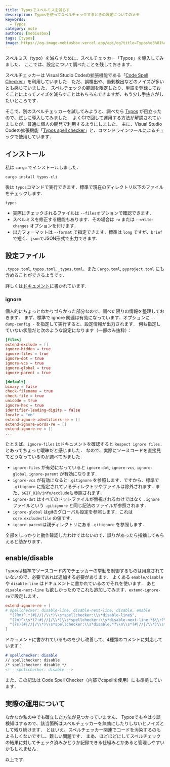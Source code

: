 ```yaml
---
title: Typosでスペルミスを減らす
description: Typosを使ってスペルチェックするときの設定についてのメモ
keywords:
  - Typos
category: note
authors: [mebiusbox]
tags: [typos]
image: https://og-image-mebiusbox.vercel.app/api/og?title=Typos%e3%81%a7%e3%82%b9%e3%83%9a%e3%83%ab%e3%83%9f%e3%82%b9%e3%82%92%e6%b8%9b%e3%82%89%e3%81%99&subtitle=Typos%e3%82%92%e4%bd%bf%e3%81%a3%e3%81%a6%e3%82%b9%e3%83%9a%e3%83%ab%e3%83%81%e3%82%a7%e3%83%83%e3%82%af%e3%81%99%e3%82%8b%e3%81%a8%e3%81%8d%e3%81%ae%e8%a8%ad%e5%ae%9a%e3%81%ab%e3%81%a4%e3%81%84%e3%81%a6%e3%81%ae%e3%83%a1%e3%83%a2&date=2024%2F09%2F01&tags=typos
---
```


スペルミス（typo）を減らすために、スペルチェッカー「Typos」を導入してみました．
ここでは、設定について調べたことを残しておきます．

<!-- truncate -->

スペルチェッカーは Visual Studio Codeの拡張機能である「[Code Spell Checker](https://marketplace.visualstudio.com/items?itemName=streetsidesoftware.code-spell-checker)」を利用していました．ただ、誤検出や、過剰検出などのノイズが多いとも感じていました．
スペルチェックの範囲を限定したり、単語を登録しておくことによってノイズを減らすことはもちろんできますが、もう少し手抜きがしたいところです．

そこで、別のスペルチェッカーを試してみようと、調べたら [Typos](https://github.com/crate-ci/typos) が目立ったので、試しに導入してみました．
よくCIで回して運用する方法が解説されていましたが、普通に個人の開発で利用するようにしました．
主に、Visual Studio Codeの拡張機能「[Typos spell checker](https://marketplace.visualstudio.com/items?itemName=tekumara.typos-vscode)」と、コマンドラインツールによるチェックで使用しています．

## インストール

私は `cargo` でインストールしました．

```shell
cargo install typos-cli
```

後は `typos`コマンドで実行できます．標準で現在のディレクトリ以下のファイルをチェックします．

```shell
typos
```

- 実際にチェックされるファイルは `--files`オプションで確認できます．
- スペルミスを修正する機能もあります．その場合は `-w` または `--write-changes` オプションを付けます．
- 出力フォーマットは `--format` で指定できます．標準は `long` ですが、`brief` で短く、`json`でJSON形式で出力できます．

## 設定ファイル

`.typos.toml`, `typos.toml`, `_typos.toml`、また `Cargo.toml`, `pyproject.toml` にも含めることができるようです．

詳しくは[ドキュメント](https://github.com/crate-ci/typos/blob/master/docs/reference.md)に書かれています．

### ignore

個人的にちょっとわかりづらかった部分なので、調べた限りの情報を整理しておきます．
まず、標準で ignore 関連は有効になっています．オプションに `--dump-config -` を指定して実行すると、設定情報が出力されます．
何も指定していない状態だと次のような設定になります（一部のみ抜粋）：

```toml
[files]
extend-exclude = []
ignore-hidden = true
ignore-files = true
ignore-dot = true
ignore-vcs = true
ignore-global = true
ignore-parent = true

[default]
binary = false
check-filename = true
check-file = true
unicode = true
ignore-hex = true
identifier-leading-digits = false
locale = "en"
extend-ignore-identifiers-re = []
extend-ignore-words-re = []
extend-ignore-re = []
...
```

たとえば、`ignore-files` はドキュメントを確認すると `Respect ignore files.` とあってちょっと曖昧だと感じました．
なので、実際にソースコードを直接見てどうなっているのか調べてみました．

- `ignore-files` が有効になっていると `ignore-dot`, `ignore-vcs`, `ignore-global`, `ignore-parent` が有効になります．
- `ignore-vcs` が有効になると `.gitignore` を参照します．ですから、標準で `.gitignore` に指定されているディレクトリやファイルは除外されます．また、`$GIT_DIR/info/exclude`も参照されます．
- `ignore-dot` はすべてのドットファイルが無視されるわけではなく `.ignore` ファイルという `.gitignore` と同じ記法のファイルが参照されます．
- `ignore-global` はgitのグローバル設定を参照します．これは `core.excludesfile` の値です．
- `ignore-parent`は親ディレクトリにある `.gitignore` を参照します．

全部をしっかりと動作確認したわけではないので、誤りがあったら指摘してもらえると助かります．

## enable/disable

Typosは標準でソースコード内でチェッカーの挙動を制御するものは用意されていないので、必要であれば追加する必要があります．
よくある `enable/disable` や `disable-line` はドキュメントに書かれているのでそれを使います．
あと `disable-next-line` も欲しかったのでこれも追加してみます．`extend-ignore-re`で設定します．

```toml
extend-ignore-re = [
# spellchecker: disable-line, disable-next-line, disable, enable
  "(?Rm)^.*(#|//|/\\*)\\s*spellchecker:\\s*disable-line$",
  "(?m)^\\s*(?:#|//|/\\*)\\s*spellchecker:\\s*disable-next-line.*$\\r?\\n.*$",
  "(?s)(#|//|/\\*)\\s*spellchecker:\\s*disable.*?\\n\\s*(#|//|/\\*)\\s*spellchecker:\\s*enable"
]
```

ドキュメントに書かれているものを少し改善して、4種類のコメントに対応しています：

```markdown
# spellchecker: disable
// spellchecker: disable
/* spellchecker: disable */
<!-- spellchecker: disable -->
```

また、この記法は Code Spell Checker（内部でcspellを使用）にも準拠しています．

## 実際の運用について

なかなか私の中でも確立した方法が見つかっていません．
Typosでもやはり誤検知はするので、該当箇所はスペルチェッカーを無効にしたりしないとノイズとして残り続けます．
とはいえ、スペルチェッカー関連でコードを汚染するのもよろしくないですし、難しい問題です．
まあ、ほどほどにしてスペルチェックの結果に対してチェック済みかどうか記録できる仕組みとかあると管理しやすいかもしれません．

以上です．
